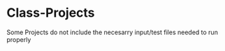 # Class-Projects
Some Projects do not include the necesarry input/test files needed to run properly 
